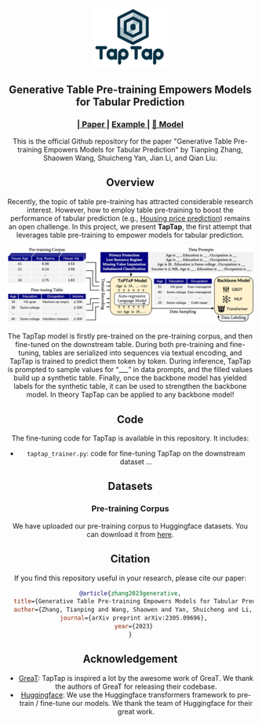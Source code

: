 <div id="top" align="center">

<img src=misc/taptap.png width=150 />

Generative Table Pre-training Empowers Models for Tabular Prediction
-----------------------------
<h3> |<a href="https://arxiv.org/abs/2305.09696"> Paper </a> | 
<a href="example.py"> Example </a> |  
<a href="https://huggingface.co/models?search=ztphs980/taptap"> 🤗 Model </a>
</h3>

This is the official Github repository for the paper "Generative Table Pre-training Empowers Models for Tabular Prediction" by Tianping Zhang, Shaowen Wang, Shuicheng Yan, Jian Li, and Qian Liu.

## Overview

Recently, the topic of table pre-training has attracted considerable research interest. However, how to employ table pre-training to boost the performance of tabular prediction (e.g., [Housing price prediction](https://www.coursera.org/projects/tensorflow-beginner-predicting-house-prices-regression)) remains an open challenge. In this project, we present **TapTap**, the first attempt that leverages table pre-training to empower models for tabular prediction.

<img src=misc/taptap_overview.jpg width=750 />

The TapTap model is firstly pre-trained on the pre-training corpus,
and then fine-tuned on the downstream table. During both pre-training and fine-tuning, tables are serialized into sequences via textual encoding, and TapTap is trained to predict them token by token. During inference, TapTap is prompted to sample values for “___” in data prompts, and the filled values build up a synthetic table. Finally, once the backbone model has yielded labels for the synthetic table, it can be used to strengthen the backbone model. In theory TapTap can be applied to any backbone model!

## Code

The fine-tuning code for TapTap is available in this repository. It includes:

- `taptap_trainer.py`: code for fine-tuning TapTap on the downstream dataset
...

## Datasets

### Pre-training Corpus

We have uploaded our pre-training corpus to Huggingface datasets. You can download it from [here](https://huggingface.co/datasets/).

## Citation

If you find this repository useful in your research, please cite our paper:

```bibtex
@article{zhang2023generative,
  title={Generative Table Pre-training Empowers Models for Tabular Prediction},
  author={Zhang, Tianping and Wang, Shaowen and Yan, Shuicheng and Li, Jian and Liu, Qian},
  journal={arXiv preprint arXiv:2305.09696},
  year={2023}
}
```


## Acknowledgement

- [GreaT](https://github.com/kathrinse/be_great): TapTap is inspired a lot by the awesome work of GreaT. We thank the authors of GreaT for releasing their codebase.
- [Huggingface](https://huggingface.co/): We use the Huggingface transformers framework to pre-train / fine-tune our models. We thank the team of Huggingface for their great work.